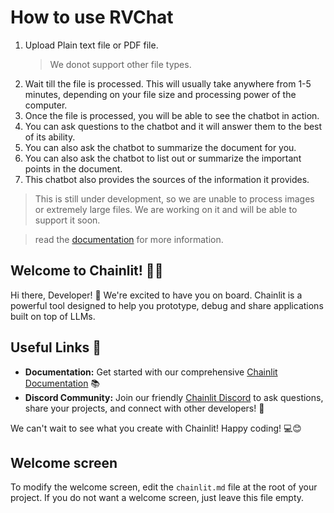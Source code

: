 # How to use RVChat

1. Upload Plain text file or PDF file.
   > We donot support other file types.
2. Wait till the file is processed. This will usually take anywhere from 1-5 minutes, depending on your file size and processing power of the computer.
3. Once the file is processed, you will be able to see the chatbot in action.
4. You can ask questions to the chatbot and it will answer them to the best of its ability.
5. You can also ask the chatbot to summarize the document for you.
6. You can also ask the chatbot to list out or summarize the important points in the document.
7. This chatbot also provides the sources of the information it provides.

> This is still under development, so we are unable to process images or extremely large files. We are working on it and will be able to support it soon.

> read the [documentation](./README.md) for more information.

## Welcome to Chainlit! 🚀🤖

Hi there, Developer! 👋 We're excited to have you on board. Chainlit is a powerful tool designed to help you prototype, debug and share applications built on top of LLMs.

## Useful Links 🔗

- **Documentation:** Get started with our comprehensive [Chainlit Documentation](https://docs.chainlit.io) 📚
- **Discord Community:** Join our friendly [Chainlit Discord](https://discord.gg/k73SQ3FyUh) to ask questions, share your projects, and connect with other developers! 💬

We can't wait to see what you create with Chainlit! Happy coding! 💻😊

## Welcome screen

To modify the welcome screen, edit the `chainlit.md` file at the root of your project. If you do not want a welcome screen, just leave this file empty.
